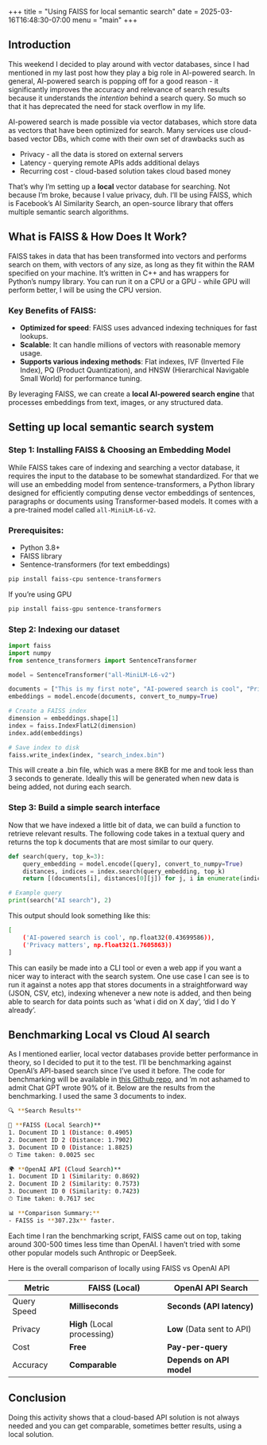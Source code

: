 +++
title =  "Using FAISS for local semantic search"
date =  2025-03-16T16:48:30-07:00
menu = "main"
+++

## Introduction

This weekend I decided to play around with vector databases, since I had mentioned in my last post how they play a big role in AI-powered search. In general, AI-powered search is popping off for a good reason - it significantly improves the accuracy and relevance of search results because it understands the *intention* behind a search query. So much so that it has deprecated the need for stack overflow in my life.

AI-powered search is made possible via vector databases, which store data as vectors that have been optimized for search. Many services use cloud-based vector DBs, which come with their own set of drawbacks such as

- Privacy - all the data is stored on external servers
- Latency - querying remote APIs adds additional delays
- Recurring cost - cloud-based solution takes cloud based money

That’s why I’m setting up a **local** vector database for searching. Not because I’m broke, because I value privacy, duh. I’ll be using FAISS, which is Facebook’s AI Similarity Search, an open-source library that offers multiple semantic search algorithms.

## **What is FAISS & How Does It Work?**

FAISS takes in data that has been transformed into vectors and performs search on them, with vectors of any size, as long as they fit within the RAM specified on your machine. It’s written in C++ and has wrappers for Python’s numpy library. You can run it on a CPU or a GPU -  while GPU will perform better, I will be using the CPU version.

### Key Benefits of FAISS:

- **Optimized for speed**: FAISS uses advanced indexing techniques for fast lookups.
- **Scalable**: It can handle millions of vectors with reasonable memory usage.
- **Supports various indexing methods**: Flat indexes, IVF (Inverted File Index), PQ (Product Quantization), and HNSW (Hierarchical Navigable Small World) for performance tuning.

By leveraging FAISS, we can create a **local AI-powered search engine** that processes embeddings from text, images, or any structured data.

## Setting up local semantic search system

### Step 1: Installing FAISS & Choosing an Embedding Model

While FAISS takes care of indexing and searching a vector database, it requires the input to the database to be somewhat standardized. For that we will use an embedding model from sentence-transformers, a Python library designed for efficiently computing dense vector embeddings of sentences, paragraphs or documents using Transformer-based models. It comes with a a pre-trained model called `all-MiniLM-L6-v2`. 

### Prerequisites:

- Python 3.8+
- FAISS library
- Sentence-transformers (for text embeddings)

```bash
pip install faiss-cpu sentence-transformers
```

If you’re using GPU

```bash
pip install faiss-gpu sentence-transformers
```

### Step 2: Indexing our dataset

```python
import faiss
import numpy
from sentence_transformers import SentenceTransformer

model = SentenceTransformer("all-MiniLM-L6-v2")

documents = ["This is my first note", "AI-powered search is cool", "Privacy matters"]
embeddings = model.encode(documents, convert_to_numpy=True)

# Create a FAISS index
dimension = embeddings.shape[1]
index = faiss.IndexFlatL2(dimension)
index.add(embeddings)

# Save index to disk
faiss.write_index(index, "search_index.bin")
```

This will create a .bin file, which was a mere 8KB for me and took less than 3 seconds to generate. Ideally this will be generated when new data is being added, not during each search.

### Step 3: Build a simple search interface

Now that we have indexed a little bit of data, we can build a function to retrieve relevant results. The following code takes in a textual query and returns the top k documents that are most similar to our query.

```python
def search(query, top_k=3):
    query_embedding = model.encode([query], convert_to_numpy=True)
    distances, indices = index.search(query_embedding, top_k)
    return [(documents[i], distances[0][j]) for j, i in enumerate(indices[0])]

# Example query
print(search("AI search"), 2)
```

This output should look something like this:

```bash
[
	('AI-powered search is cool', np.float32(0.43699586)),
	('Privacy matters', np.float32(1.7605863))
]
```

This can easily be made into a CLI tool or even a web app if you want a nicer way to interact with the search system. One use case I can see is to run it against a notes app that stores documents in a straightforward way (JSON, CSV, etc), indexing whenever a new note is added, and then being able to search for data points such as ‘what i did on X day’, ‘did I do Y already’.

## Benchmarking Local vs Cloud AI search

As I mentioned earlier, local vector databases provide better performance in theory, so I decided to put it to the test. I’ll be benchmarking against OpenAI’s API-based search since I’ve used it before. The code for benchmarking will be available in [this Github repo](https://github.com/gucci-ninja/local-ai-search), and ’m not ashamed to admit Chat GPT wrote 90% of it. Below are the results from the benchmarking. I used the same 3 documents to index. 

```bash
🔍 **Search Results**

📌 **FAISS (Local Search)**
1. Document ID 1 (Distance: 0.4905)
2. Document ID 2 (Distance: 1.7902)
3. Document ID 0 (Distance: 1.8825)
⏱ Time taken: 0.0025 sec

🌍 **OpenAI API (Cloud Search)**
1. Document ID 1 (Similarity: 0.8692)
2. Document ID 2 (Similarity: 0.7573)
3. Document ID 0 (Similarity: 0.7423)
⏱ Time taken: 0.7617 sec

📊 **Comparison Summary:**
- FAISS is **307.23x** faster.
```

Each time I ran the benchmarking script, FAISS came out on top, taking around 300-500 times less time than OpenAI. I haven’t tried with some other popular models such Anthropic or DeepSeek.

Here is the overall comparison of locally using FAISS vs OpenAI API

| **Metric** | **FAISS (Local)** | **OpenAI API Search** |
| --- | --- | --- |
| Query Speed | **Milliseconds** | **Seconds (API latency)** |
| Privacy | **High** (Local processing) | **Low** (Data sent to API) |
| Cost | **Free** | **Pay-per-query** |
| Accuracy | **Comparable** | **Depends on API model** |

## Conclusion

Doing this activity shows that a cloud-based API solution is not always needed and you can get comparable, sometimes better results, using a local solution.